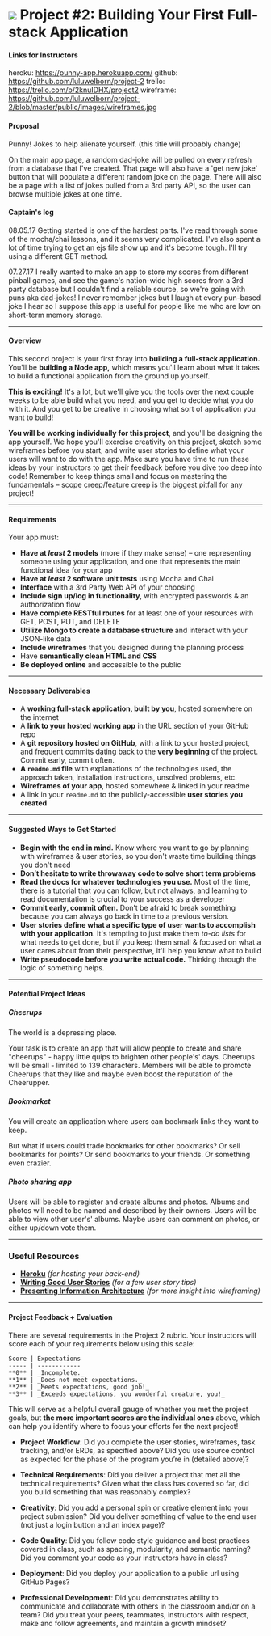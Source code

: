 # ![](https://ga-dash.s3.amazonaws.com/production/assets/logo-9f88ae6c9c3871690e33280fcf557f33.png) Project #2: Building Your First Full-stack Application

#### Links for Instructors
heroku: https://punny-app.herokuapp.com/
github: https://github.com/luluwelborn/project-2
trello: https://trello.com/b/2knuIDHX/project2
wireframe: https://github.com/luluwelborn/project-2/blob/master/public/images/wireframes.jpg

#### Proposal
Punny! Jokes to help alienate yourself.
(this title will probably change)

On the main app page, a random dad-joke will be pulled on every refresh from a database that I've created. That page will also have a 'get new joke' button that will populate a different random joke on the page. There will also be a page with a list of jokes pulled from a 3rd party API, so the user can browse multiple jokes at one time.

#### Captain's log
08.05.17
Getting started is one of the hardest parts. I've read through some of the mocha/chai lessons, and it seems very complicated. I've also spent a lot of time trying to get an ejs file show up and it's become tough. I'll try using a different GET method.

07.27.17
I really wanted to make an app to store my scores from different pinball games, and see the game's nation-wide high scores from a 3rd party database but I couldn't find a reliable source, so we're going with puns aka dad-jokes! I never remember jokes but I laugh at every pun-based joke I hear so I suppose this app is useful for people like me who are low on short-term memory storage.

---

#### Overview

This second project is your first foray into **building a full-stack application.** You'll be **building a Node app,** which means you'll learn about what it takes to build a functional application from the ground up yourself.

**This is exciting!** It's a lot, but we'll give you the tools over the next couple weeks to be able build what you need, and you get to decide what you do with it. And you get to be creative in choosing what sort of application you want to build!

**You will be working individually for this project**, and you'll be designing the app yourself. We hope you'll exercise creativity on this project, sketch some wireframes before you start, and write user stories to define what your users will want to do with the app. Make sure you have time to run these ideas by your instructors to get their feedback before you dive too deep into code! Remember to keep things small and focus on mastering the fundamentals – scope creep/feature creep is the biggest pitfall for any project!

---

#### Requirements

Your app must:

* **Have at _least_ 2 models** (more if they make sense) – one representing someone using your application, and one that represents the main functional idea for your app
* **Have at _least_ 2 software unit tests** using Mocha and Chai
* **Interface** with a 3rd Party Web API of your choosing
* **Include sign up/log in functionality**, with encrypted passwords & an authorization flow
* **Have complete RESTful routes** for at least one of your resources with GET, POST, PUT, and DELETE
* **Utilize Mongo to create a database structure** and interact with your JSON-like data
* **Include wireframes** that you designed during the planning process
* Have **semantically clean HTML and CSS**
* **Be deployed online** and accessible to the public

---

#### Necessary Deliverables

* A **working full-stack application, built by you**, hosted somewhere on the internet
* A **link to your hosted working app** in the URL section of your GitHub repo
* A **git repository hosted on GitHub**, with a link to your hosted project,  and frequent commits dating back to the **very beginning** of the project. Commit early, commit often.
* **A ``readme.md`` file** with explanations of the technologies used, the approach taken, installation instructions, unsolved problems, etc.
* **Wireframes of your app**, hosted somewhere & linked in your readme
* A link in your ``readme.md`` to the publicly-accessible **user stories you created**

---

#### Suggested Ways to Get Started

* **Begin with the end in mind.** Know where you want to go by planning with wireframes & user stories, so you don't waste time building things you don't need
* **Don’t hesitate to write throwaway code to solve short term problems**
* **Read the docs for whatever technologies you use.** Most of the time, there is a tutorial that you can follow, but not always, and learning to read documentation is crucial to your success as a developer
* **Commit early, commit often.** Don’t be afraid to break something because you can always go back in time to a previous version.
* **User stories define what a specific type of user wants to accomplish with your application**. It's tempting to just make them _to-do lists_ for what needs to get done, but if you keep them small & focused on what a user cares about from their perspective, it'll help you know what to build
* **Write pseudocode before you write actual code.** Thinking through the logic of something helps.

---

#### Potential Project Ideas

##### Cheerups
The world is a depressing place.

Your task is to create an app that will allow people to create and share "cheerups" - happy little quips to brighten other people's' days. Cheerups will be small - limited to 139 characters. Members will be able to promote Cheerups that they like and maybe even boost the reputation of the Cheerupper.

##### Bookmarket
You will create an application where users can bookmark links they want to keep.

But what if users could trade bookmarks for other bookmarks? Or sell bookmarks for points? Or send bookmarks to your friends. Or something even crazier.

##### Photo sharing app
Users will be able to register and create albums and photos. Albums and photos will need to be named and described by their owners. Users will be able to view other user's' albums. Maybe users can comment on photos, or either up/down vote them.

---

### Useful Resources

* **[Heroku](http://www.heroku.com)** _(for hosting your back-end)_
* **[Writing Good User Stories](http://www.mariaemerson.com/user-stories/)** _(for a few user story tips)_
* **[Presenting Information Architecture](http://webstyleguide.com/wsg3/3-information-architecture/4-presenting-information.html)** _(for more insight into wireframing)_

---

#### Project Feedback + Evaluation

There are several requirements in the Project 2 rubric. Your instructors will score each of your requirements below using this scale:

    Score | Expectations
    ----- | ------------
    **0** | _Incomplete._
    **1** | _Does not meet expectations._
    **2** | _Meets expectations, good job!_
    **3** | _Exceeds expectations, you wonderful creature, you!_

 This will serve as a helpful overall gauge of whether you met the project goals, but __the more important scores are the individual ones__ above, which can help you identify where to focus your efforts for the next project!


* __Project Workflow__: Did you complete the user stories, wireframes, task tracking, and/or ERDs, as specified above? Did you use source control as expected for the phase of the program you’re in (detailed above)?

* __Technical Requirements__: Did you deliver a project that met all the technical requirements? Given what the class has covered so far, did you build something that was reasonably complex?

* __Creativity__: Did you add a personal spin or creative element into your project submission? Did you deliver something of value to the end user (not just a login button and an index page)?

* __Code Quality__: Did you follow code style guidance and best practices covered in class, such as spacing, modularity, and semantic naming? Did you comment your code as your instructors have in class?

* __Deployment__: Did you deploy your application to a public url using GitHub Pages?

* __Professional Development__: Did you demonstrates ability to communicate and collaborate with others in the classroom and/or on a team? Did you treat your peers, teammates, instructors with respect, make and follow agreements, and maintain a growth mindset?
